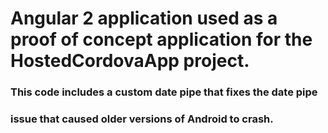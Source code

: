 # Angular 2 application used as a proof of concept application for the HostedCordovaApp project.

### This code includes a custom date pipe that fixes the date pipe 
### issue that caused older versions of Android to crash.

